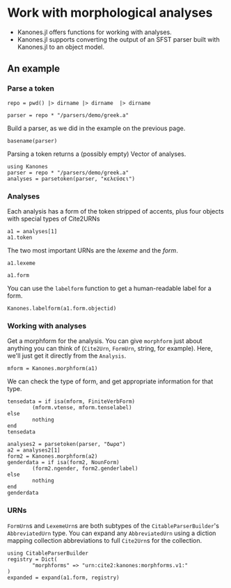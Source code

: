 # Work with morphological analyses


- Kanones.jl offers functions for working with analyses.
- Kanones.jl supports converting the output of an SFST  parser built with Kanones.jl to an object model.  


## An example


### Parse a token

```@setup analysisexample  
repo = pwd() |> dirname |> dirname  |> dirname
```


```@example analysisexample
parser = repo * "/parsers/demo/greek.a"
```
Build a parser, as we did in the example on the previous page.

```@example analysisexample
basename(parser)
```

Parsing a token returns a (possibly empty) Vector of analyses.

```@example analysisexample
using Kanones
parser = repo * "/parsers/demo/greek.a"
analyses = parsetoken(parser, "κελεύσει")
```



### Analyses

Each analysis has a form of the token stripped of accents, plus four objects with special types of Cite2URNs

```@example analysisexample  
a1 = analyses[1]
a1.token
```

The two most important URNs are the *lexeme* and the *form*.

```@example analysisexample
a1.lexeme
```

```@example analysisexample
a1.form
```

You can use the `labelform` function to get a human-readable label for a form.


```@example analysisexample
Kanones.labelform(a1.form.objectid)
```

### Working with analyses

Get a morphform for the analysis.  You can give `morphform` just about anything you can think of (`Cite2Urn`, `FormUrn`, string, for example).  Here, we'll just get it directly from the `Analysis`.



```@example analysisexample
mform = Kanones.morphform(a1)
```


We can check the type of form, and get appropriate information for that type.

```@example analysisexample
tensedata = if isa(mform, FiniteVerbForm)
        (mform.vtense, mform.tenselabel)
else
        nothing
end
tensedata
```
```@example analysisexample
analyses2 = parsetoken(parser, "δωρα")
a2 = analyses2[1]
form2 = Kanones.morphform(a2)
genderdata = if isa(form2, NounForm)
        (form2.ngender, form2.genderlabel)
else
        nothing
end
genderdata
```

### URNs

`FormUrn`s and `LexemeUrn`s are both subtypes of the `CitableParserBuilder`'s `AbbreviatedUrn` type.
You can expand any `AbbreviatedUrn` using a diction mapping collection abbreviations to full `Cite2Urn`s for the collection.

```@example analysisexample
using CitableParserBuilder
registry = Dict(
        "morphforms" => "urn:cite2:kanones:morphforms.v1:"
)
expanded = expand(a1.form, registry)
```


 